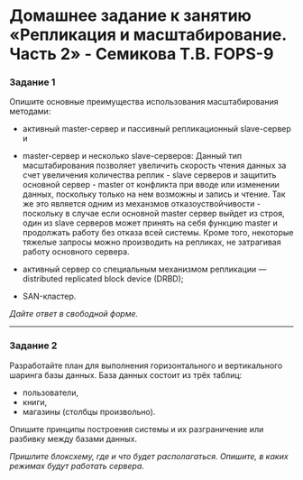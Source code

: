 # Домашнее задание к занятию «Репликация и масштабирование. Часть 2» - Семикова Т.В. FOPS-9

### Задание 1

Опишите основные преимущества использования масштабирования методами:

- активный master-сервер и пассивный репликационный slave-сервер
и
- master-сервер и несколько slave-серверов:
Данный тип масштабирования позволяет увеличить скорость чтения данных за счет увеличения количества реплик - slave серверов и защитить основной сервер - master от конфликта при вводе или изменении данных, поскольку только на нем возможны и запись и чтение.
Так же это является одним из механзмов отказоуствойчивости - поскольку в случае если основной master сервер выйдет из строя, один из slave серверов может принять на себя функцию master и продолжать работу без отказа всей системы. Кроме того, некоторые тяжелые запросы можно производить на репликах, не затрагивая работу основного сервера.  
  
- активный сервер со специальным механизмом репликации — distributed replicated block device (DRBD);

  
- SAN-кластер.

*Дайте ответ в свободной форме.*

---

### Задание 2


Разработайте план для выполнения горизонтального и вертикального шаринга базы данных. База данных состоит из трёх таблиц: 

- пользователи, 
- книги, 
- магазины (столбцы произвольно). 

Опишите принципы построения системы и их разграничение или разбивку между базами данных.

*Пришлите блоксхему, где и что будет располагаться. Опишите, в каких режимах будут работать сервера.* 

